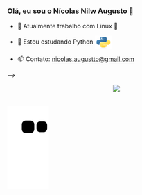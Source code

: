 ### Olá, eu sou o Nícolas Nilw Augusto 👋

- 🔭 Atualmente trabalho com Linux 
🐧 

- 🌱 Estou estudando Python   <img align="center" alt="Rafa-Python" height="30" width="40" src="https://raw.githubusercontent.com/devicons/devicon/master/icons/python/python-original.svg">

- 📫 Contato: nicolas.augustto@gmail.com

-->

<div align="center">
  <a href="https://github.com/rafaballerini">
  <img height="180em" src="https://github-readme-stats.vercel.app/api?username=nilwaugusto&show_icons=true&theme=tokyonight&include_all_commits=true&count_private=true"/>
</div>

##

![Snake animation](https://github.com/rafaballerini/rafaballerini/blob/output/github-contribution-grid-snake.svg)
